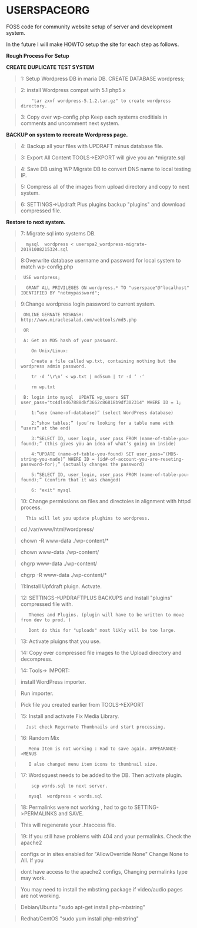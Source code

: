 # USERSPACEORG

FOSS code for community website setup of server and development system. 

In the future I will make HOWTO setup the site  for each step as follows. 

**Rough Process For Setup**

**CREATE DUPLICATE TEST SYSTEM**

> 1: Setup Wordpress DB in maria DB. 
>         CREATE DATABASE wordpress;

> 2: install Wordpress compat with 5.1 php5.x

>         "tar zxvf wordpress-5.1.2.tar.gz" to create wordpress directory.

> 3: Copy over wp-config.php Keep each systems creditials in comments and uncomment next system.

**BACKUP on system to recreate Wordpress page.**

> 4: Backup all your files with UPDRAFT minus database file.

> 3: Export All Content TOOLS->EXPORT  will give you an *migrate<TIMESTAMP>.sql

> 4: Save DB using WP Migrate DB to convert DNS name to local testing IP.

> 5: Compress all of the images from upload directory and copy to next system.

> 6: SETTINGS->Updraft Plus plugins backup "plugins" and download compressed file.

**Restore to next system.**

> 7: Migrate sql into systems DB.  

>       mysql  wordpress < userspa2_wordpress-migrate-20191008215324.sql 

> 8:Overwrite database username and password for local system to match wp-config.php   

>      USE wordpress;

>       GRANT ALL PRIVILEGES ON wordpress.* TO "userspace"@"localhost" IDENTIFIED BY "notmypassword";

> 9:Change wordpress login password to current system.  

>      ONLINE GERNATE MD5HASH: http://www.miraclesalad.com/webtools/md5.php

>      OR

>      A: Get an MD5 hash of your password.

>         On Unix/Linux:

>         Create a file called wp.txt, containing nothing but the wordpress admin password.

>         tr -d ‘\r\n’ < wp.txt | md5sum | tr -d ‘ -‘

>         rm wp.txt    

>      B: login into mysql  UPDATE wp_users SET user_pass="tc4dlsd67888dkf3662c86818b9df302314" WHERE ID = 1;

>         1:“use (name-of-database)” (select WordPress database)

>         2:“show tables;” (you’re looking for a table name with “users” at the end)

>         3:“SELECT ID, user_login, user_pass FROM (name-of-table-you-found);” (this gives you an idea of what’s going on inside)

>         4:“UPDATE (name-of-table-you-found) SET user_pass=”(MD5-string-you-made)” WHERE ID = (id#-of-account-you-are-reseting-password-for);” (actually changes the password)

>         5:“SELECT ID, user_login, user_pass FROM (name-of-table-you-found);” (confirm that it was changed)

>         6: "exit" mysql
      
> 10: Change permissions on files and directoies in alignment with httpd process.

>       This will let you update plughins to wordpress. 

> cd /var/www/html/wordpress/

> chown -R www-data ./wp-content/*

> chown  www-data ./wp-content/

> chgrp  www-data ./wp-content/

> chgrp -R  www-data ./wp-content/*    

> 11:Install Upfdraft pluign. Actvate.

> 12: SETTINGS->UPDRAFTPLUS BACKUPS and Install "plugins" compressed file with.

>        Themes and Plugins. (plugin will have to be written to move from dev to prod. ) 

>        Dont do this for "uploads" most likly will be too large. 

> 13: Activate pluigns that you use.        

> 14: Copy over compressed file images to the Upload directory and decompress.
       
> 14: Tools-> IMPORT:

>   install WordPress importer. 

>   Run importer.

>   Pick file you created earlier from TOOLS->EXPORT
   
> 15: Install and activate Fix Media Library.  

>       Just check Regernate Thumbnails and start processing.
       
> 16: Random Mix

>        Menu Item is not working : Had to save again. APPEARANCE->MENUS

>        I also changed menu item icons to thumbnail size. 
        
> 17: Wordsquest needs to be added to the DB. Then activate plugin.

>         scp words.sql to next server.  

>        mysql  wordpress < words.sql
   
> 18: Permalinks were not working , had to go to SETTING->PERMALINKS and SAVE.

>    This will regenerate your .htaccess file. 
  
> 19: If you still have problems with 404 and your permalinks. Check the apache2

> configs or in sites enabled for "AllowOverride None" Change None to All. If you

> dont have access to the apache2 configs, Changing permalinks type may work. 

> You may need to install the mbstirng package if video/audio pages are not working.

> Debian/Ubuntu "sudo apt-get install php-mbstring"

> Redhat/CentOS "sudo yum install php-mbstring"


